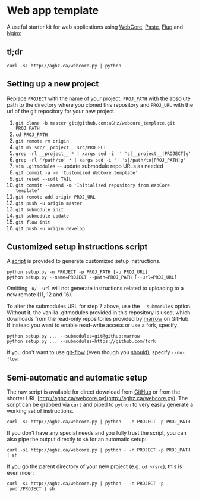 Web app template
================
A useful starter kit for web applications using
[WebCore](https://github.com/marrow/WebCore),
[Paste](http://pythonpaste.org/),
[Flup](http://trac.saddi.com/flup) and
[Nginx](http://wiki.nginx.org/Main)
 
tl;dr
-----

    curl -sL http://aghz.ca/webcore.py | python -

Setting up a new project
------------------------

Replace `PROJECT` with the name of your project,
`PROJ_PATH` with the absolute path to the directory where you cloned this repository
and `PROJ_URL` with the url of the git repository for your new project.

1. `git clone -b master git@github.com:aGHz/webcore_template.git PROJ_PATH`
2. `cd PROJ_PATH`
3. `git remote rm origin`
4. `git mv src/__project__ src/PROJECT`
5. `grep -rl __project__ * | xargs sed -i '' 's|__project__|PROJECT|g'`
6. `grep -rl '/path/to' * | xargs sed -i '' 's|/path/to|PROJ_PATH|g'`
7. `vim .gitmodules` -- update submodule repo URLs as needed
8. `git commit -a -m 'Customized WebCore template'`
9. `git reset --soft TAIL`
10. `git commit --amend -m 'Initialized repository from WebCore template'`
11. `git remote add origin PROJ_URL`
12. `git push -u origin master`
13. `git submodule init`
14. `git submodule update`
15. `git flow init`
16. `git push -u origin develop`


Customized setup instructions script
------------------------------------

A [script](https://github.com/aGHz/webcore_template/blob/master/setup.py) is provided
to generate customized setup instructions.

    python setup.py -n PROJECT -p PROJ_PATH [-u PROJ_URL]
    python setup.py --name=PROJECT --path=PROJ_PATH [--url=PROJ_URL]

Omitting `-u/--url` will not generate instructions related to uploading to a new remote (11, 12 and 16).

To alter the submodules URL for step 7 above, use the `--submodules` option.
Without it, the vanilla .gitmodules provided in this repository is used,
which downloads from the read-only repositories provided by [marrow](http://github.com/marrow/) on GitHub.
If instead you want to enable read-write access or use a fork, specify

    python setup.py ... --submodules=git@github:marrow
    python setup.py ... --submodules=https://github.com/fork

If you don't want to use [git-flow](https://github.com/nvie/gitflow/) (even though you [should](http://nvie.com/posts/a-successful-git-branching-model/)),
specify `--no-flow`.

Semi-automatic and automatic setup
----------------------------------

The raw script is available for direct download from
[GitHub](https://raw.github.com/aGHz/webcore_template/master/setup.py)
or from the shorter URL [http://aghz.ca/webcore.py](http://aghz.ca/webcore.py).
The script can be grabbed via `curl` and piped to `python` to very easily generate
a working set of instructions.

    curl -sL http://aghz.ca/webcore.py | python - -n PROJECT -p PROJ_PATH

If you don't have any special needs and you fully trust the script, you can also pipe the output
directly to `sh` for an automatic setup:

    curl -sL http://aghz.ca/webcore.py | python - -n PROJECT -p PROJ_PATH | sh

If you go the parent directory of your new project (e.g. `cd ~/src`), this is even nicer:

    curl -sL http://aghz.ca/webcore.py | python - -n PROJECT -p `pwd`/PROJECT | sh

